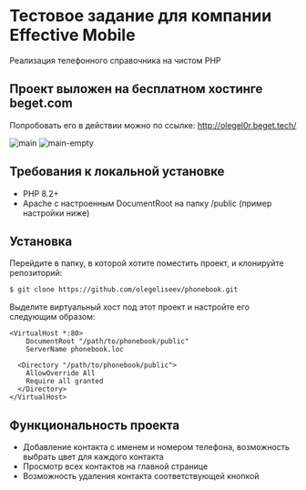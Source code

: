 # Тестовое задание для компании Effective Mobile

Реализация телефонного справочника на чистом PHP

## Проект выложен на бесплатном хостинге beget.com

Попробовать его в действии можно по ссылке: http://olegel0r.beget.tech/

![main](https://github.com/olegeliseev/phonebook/assets/66223707/3c6f2be6-c3d3-442d-a3fe-795a436bf683)
![main-empty](https://github.com/olegeliseev/phonebook/assets/66223707/59b89d96-5b2d-437f-ad0d-888d38dcd68b)

## Требования к локальной установке

* PHP 8.2+
* Apache с настроенным DocumentRoot на папку /public (пример настройки ниже)

## Установка

Перейдите в папку, в которой хотите поместить проект, и клонируйте репозиторий:

```sh
$ git clone https://github.com/olegeliseev/phonebook.git
```

Выделите виртуальный хост под этот проект и настройте его следующим образом:

```apacheconf
<VirtualHost *:80>
    DocumentRoot "/path/to/phonebook/public"
    ServerName phonebook.loc
    
  <Directory "/path/to/phonebook/public">
    AllowOverride All
    Require all granted
  </Directory>
</VirtualHost>
```

## Функциональность проекта

* Добавление контакта с именем и номером телефона, возможность выбрать цвет для каждого контакта
* Просмотр всех контактов на главной странице
* Возможность удаления контакта соответствующей кнопкой
